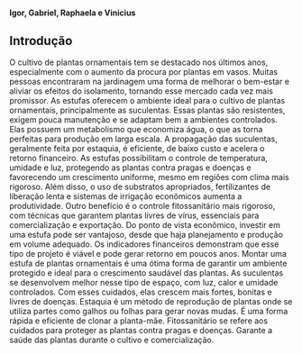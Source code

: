 #### Igor, Gabriel, Raphaela e Vinicius
## Introdução 

 O cultivo de plantas ornamentais tem se destacado nos últimos anos, especialmente com o aumento da procura por plantas em vasos. Muitas pessoas encontraram na jardinagem uma forma de melhorar o bem-estar e aliviar os efeitos do isolamento, tornando esse mercado cada vez mais promissor.
 As estufas oferecem o ambiente ideal para o cultivo de plantas ornamentais, principalmente as suculentas. Essas plantas são resistentes, exigem pouca manutenção e se adaptam bem a ambientes controlados. Elas possuem um metabolismo que economiza água, o que as torna perfeitas para produção em larga escala. 
 A propagação das suculentas, geralmente feita por estaquia, é eficiente, de baixo custo e acelera o retorno financeiro. As estufas possibilitam o controle de temperatura, umidade e luz, protegendo as plantas contra pragas e doenças e favorecendo um crescimento uniforme, mesmo em regiões com clima mais rigoroso.
 Além disso, o uso de substratos apropriados, fertilizantes de liberação lenta e sistemas de irrigação econômicos aumenta a produtividade. Outro benefício é o controle fitossanitário mais rigoroso, com técnicas que garantem plantas livres de vírus, essenciais para comercialização e exportação. Do ponto de vista econômico, investir em uma estufa pode ser vantajoso, desde que haja planejamento e produção em volume adequado. Os indicadores financeiros demonstram que esse tipo de projeto é viável e pode gerar retorno em poucos anos.
Montar uma estufa de plantas ornamentais é uma ótima forma de garantir um ambiente protegido e ideal para o crescimento saudável das plantas. As suculentas se desenvolvem melhor nesse tipo de espaço, com luz, calor e umidade controlados. Com esses cuidados, elas crescem mais fortes, bonitas e livres de doenças.
Estaquia é um método de reprodução de plantas onde se utiliza partes como galhos ou folhas para gerar novas mudas. É uma forma rápida e eficiente de clonar a planta-mãe.
Fitossanitário se refere aos cuidados para proteger as plantas contra pragas e doenças. Garante a saúde das plantas durante o cultivo e comercialização.

